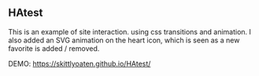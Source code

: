 ## HAtest

This is an example of site interaction.  using css transitions and animation.  I also added an SVG animation on the heart icon, which is seen as a new favorite is added / removed.

DEMO: https://skittlyoaten.github.io/HAtest/
